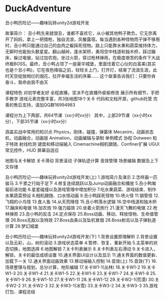 # DuckAdventure
丑小鸭历险记——趣味玩转unity2d游戏开发

故事简介：
  丑小鸭生来就很丑，谁都不喜欢它，从小被其他鸭子欺负。它无奈离开了妈妈，拿上一把猎枪，独自流浪，风餐露宿。每当遇到各种怪物而子弹不够用时，丑小鸭只能通过自己的血肉之躯踩死怪物。路上只能靠水果和蔬菜维持体力，无聊时也能抬头数星星。翻山越岭，逢水架桥，勇闯空中栈道和独木桥，踩过蹦床，躲过电锯，钻过加农炮，坐过火箭，穿过枪林弹雨，在极度艰苦的条件下大战终极BOSS。最终，丑小鸭占领了一座豪华城堡，里面住着它心仪的白富美(其实也是个丑小鸭)，它在夜色降临之前，轻轻关上门，打开灯，结束了流浪生涯，此时天空绽放绚烂的烟花，拉开幸福生活的序幕......
  这个故事告诉我们：只要你肯奋斗，我命由我不由天

课程特色
对初学者友好
全程直播，坚决不在直播外偷偷修改
展示所有细节，手把手教学
游戏元素完整丰富，共3张地图18个关卡
代码和文档开源，github托管
完善的售后支持，请加QQ群16994983

课程分为上下两部，共64节课（xx小时xx分）
其中，上部29节课（xx小时xx分），下部35节课（xx小时xx分）

涵盖实战中常用的知识点
Physics，刚体，碰撞，弹簧体
Mecanim，动画状态机，动画融合，动画层
Animation，动画编辑与录制
单例模式
协程
Dotween
粒子特效
射线检测
键盘和移动端输入
Cinemachine相机跟随，Confiner扩展
UGUI常见控件，HUD
屏幕自适应

地图与关卡解锁
关卡滑动
背景滚动
子弹轨迹计算
音效管理
场景编辑
数据及上下文存储

丑小鸭历险记——趣味玩转unity2d游戏开发(上)
1.游戏简介及演示
2.怎样画一匹骏马
3.千里之行始于足下
4.修复连续跳跃以及Jump动画融合和播放
5.丑小鸭匍匐前进功能
6.星星碰撞以及游戏管理中增加积分
7.吃水果蔬菜、游戏结束、制作水果蔬菜预设
8.相机跟随、口水怪动画
9.丑小鸭踩死怪物
10.喷火怪
11.钢管怪
12.飞翔的小鸟怪
13.食人鱼
14.从天而降怪
15.丑小鸭落水逻辑
16.空中栈道和独木桥
17.蹦床和电锯
18.加农炮
19.强力磁铁
20.坐着火箭旅行
21.漫天飞舞的电锯
22.枪林弹雨
23.丑小鸭的反击
24.定点保存
25.Boss动画、移动、释放怪物、生命值管理
26.Boss无敌以及特效
27.Boss血条以及坠机冒烟
28.Boss射击以及子弹轨道计算
29.梦幻城堡


丑小鸭历险记——趣味玩转unity2d游戏开发(下)
1.背景设置原理解析
2.背景设置以及云彩，山，树的滚动
3.游戏状态菜单
4.暂停、恢复、重新开始
5.主菜单的状态切换，地图选择
6.地图解锁
7.关卡列表展示
8.关卡列表左右滑动
9.关卡进入，解锁，关卡的最佳成绩设置
10.通关界面UI设计以及显示
11.通关界面的数值更新、加载下一关
12.通关界面动画效果
13.移动端输入控制
14.音效(上)
15.音效(下)
16.场景整理与规划，总分计算，地形编辑
17.关卡W1-1(丛林)
18.关卡W1-2
19.关卡W1-3
20.关卡W1-4
21.关卡W1-5
22.关卡W1-6
23.关卡W1-7
24.关卡W1-8
25.关卡W1-9
26.关卡W1-10
27.关卡W1-11
28.关卡W1-12
29.关卡W2-1(荒漠)
30.关卡W2-2
31.关卡W2-3
32.关卡W3-1(冰雪)
33.关卡W3-2
34.关卡W3-3
35.游戏打包、课程总结
